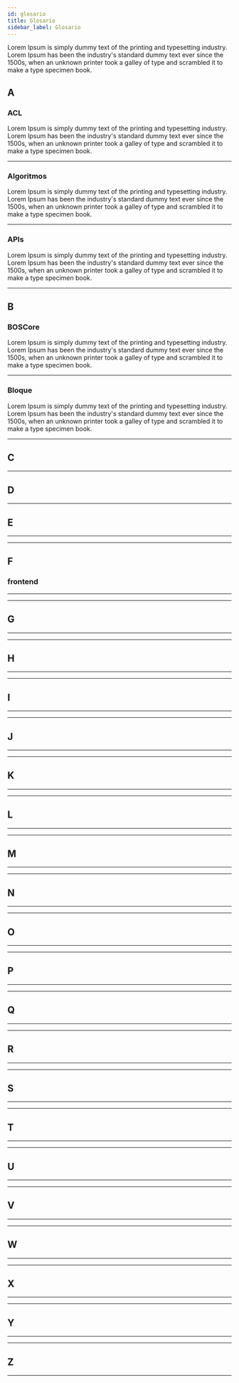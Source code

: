 ```yaml
---
id: glosario
title: Glosario
sidebar_label: Glosario
---
```


Lorem Ipsum is simply dummy text of the printing and typesetting industry. Lorem Ipsum has been the industry's standard dummy text ever since the 1500s, when an unknown printer took a galley of type and scrambled it to make a type specimen book.

## **A**

### ACL 

Lorem Ipsum is simply dummy text of the printing and typesetting industry. Lorem Ipsum has been the industry's standard dummy text ever since the 1500s, when an unknown printer took a galley of type and scrambled it to make a type specimen book.

* * *

### Algoritmos 

Lorem Ipsum is simply dummy text of the printing and typesetting industry. Lorem Ipsum has been the industry's standard dummy text ever since the 1500s, when an unknown printer took a galley of type and scrambled it to make a type specimen book.

* * *

### APIs  

Lorem Ipsum is simply dummy text of the printing and typesetting industry. Lorem Ipsum has been the industry's standard dummy text ever since the 1500s, when an unknown printer took a galley of type and scrambled it to make a type specimen book.

* * *

## **B**

### BOSCore 

Lorem Ipsum is simply dummy text of the printing and typesetting industry. Lorem Ipsum has been the industry's standard dummy text ever since the 1500s, when an unknown printer took a galley of type and scrambled it to make a type specimen book.

* * *

### Bloque

Lorem Ipsum is simply dummy text of the printing and typesetting industry. Lorem Ipsum has been the industry's standard dummy text ever since the 1500s, when an unknown printer took a galley of type and scrambled it to make a type specimen book.

* * *

## **C**

* * *

## **D**

* * *

## **E**

* * *

* * *

## **F**

### frontend

* * *

* * *

## **G**

* * *

* * *

## **H**

* * *

* * *

## **I**

* * *

* * *

## **J**

* * *

* * *

## **K**

* * *

* * *

## **L**

* * *

* * *

## **M**

* * *

* * *

## **N**

* * *

* * *

## **O**

* * *

* * *

## **P**

* * *

* * *

## **Q**

* * *

* * *

## **R**

* * *

* * *

## **S**

* * *

* * *

## **T**

* * *

* * *

## **U**

* * *

* * *

## **V**

* * *

* * *

## **W**

* * *

* * *

## **X**

* * *

* * *

## **Y**

* * *

* * *

## **Z**

* * *

